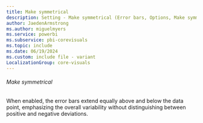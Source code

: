 ```yaml
---
title: Make symmetrical
description: Setting - Make symmetrical (Error bars, Options, Make symmetrical)
author: JaedenArmstrong
ms.author: miguelmyers
ms.service: powerbi
ms.subservice: pbi-corevisuals
ms.topic: include
ms.date: 06/19/2024
ms.custom: include file - variant
LocalizationGroup: core-visuals
---
```

###### Make symmetrical

When enabled, the error bars extend equally above and below the data point, emphasizing the overall variability without distinguishing between positive and negative deviations.
